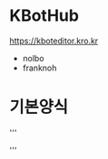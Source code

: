 # KBotHub

https://kboteditor.kro.kr



* nolbo
* franknoh


# 기본양식

'''
<!DOCTYPE html>
<html lang="kr"><head>
	<meta charset="utf-8">
	<title>KBotHub</title>
	<link rel="shortcut icon" type="https://kboteditor.kro.kr/image/jpg" href="img/output-onlinepngtools.ico"/>
  <meta name="viewport" content="width=device-width, initial-scale=1, shrink-to-fit=no">
  <meta property="og:type" content="website">
  <meta property="og:url" content="https://kboteditor.kro.kr/">
  <meta property="og:title" content="KakaotalkBot Hub">
  <meta property="og:description" content="카카오톡 봇 허브입니다.">
  <meta property="og:image" content="https://kboteditor.kro.kr/img/grp_img.jpg">
	<meta name="description" content="봇 허브 입니다">
	<meta name="keywords" content="온라인 메신저봇">
  <script src="https://kboteditor.kro.kr/js/Toast.min.js"></script>
  <script src="https://code.jquery.com/jquery-3.3.1.min.js"></script>
	</head>
<body>
  <div class="toastjs-container" role="alert" aria-hidden="true"><div class="toastjs"></div></div>
</body>
</html>
'''
